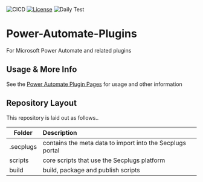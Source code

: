 ![CICD](https://github.com/SecPlugs/Power-Automate-Plugins/workflows/CICD/badge.svg)
[![License](https://img.shields.io/badge/License-Apache%202.0-blue.svg)](https://opensource.org/licenses/Apache-2.0)
![Daily Test](https://github.com/SecPlugs/Power-Automate-Plugins/workflows/DailyTest/badge.svg)

# Power-Automate-Plugins
For Microsoft Power Automate and related plugins

## Usage & More Info
See the [Power Automate Plugin Pages](https://secplugs.github.io/Power-Automate-Plugins/docs) for usage and other information

## Repository Layout
This repository is laid out as follows..

| Folder        | Description |
| ------------- |:-------------| 
| .secplugs     | contains the meta data to import into the Secplugs portal |
| scripts       | core scripts that use the Secplugs platform      |
| build         | build, package and publish scripts  |

